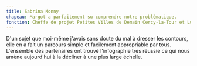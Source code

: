 ```yaml
---
title: Sabrina Monny
chapeau: Margot a parfaitement su comprendre notre problématique.
fonction: Cheffe de projet Petites Villes de Demain Cercy-la-Tour et Luzy
---
```


D'un sujet que moi-même j'avais sans doute du mal à dresser les contours, elle en a fait un parcours simple et facilement appropriable par tous. L'ensemble des partenaires ont trouvé l'infographie très réussie ce qui nous amène aujourd'hui à la décliner à une plus large échelle.